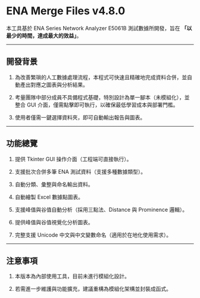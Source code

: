 # ENA Merge Files v4.8.0

本工具基於 ENA Series Network Analyzer E5061B 測試數據所開發，旨在 **「以最少的時間，達成最大的效益」**。

---

## 開發背景

1. 為改善繁瑣的人工數據處理流程，本程式可快速且精確地完成資料合併，並自動產出對應之圖表與分析結果。

2. 考量團隊中部分成員不具備程式基礎，特別設計為單一腳本（未模組化），並整合 GUI 介面，僅需點擊即可執行，以確保最低學習成本與部署門檻。

3. 使用者僅需一鍵選擇資料夾，即可自動輸出報告與圖表。

---

## 功能總覽

1. 提供 Tkinter GUI 操作介面（工程端可直接執行）。

2. 支援批次合併多筆 ENA 測試資料（支援多種數據類型）。

3. 自動分類、彙整與命名輸出資料。

4. 自動繪製 Excel 數據點圖表。

5. 支援峰值與谷值自動分析（採用三點法、Distance 與 Prominence 邏輯）。

6. 提供峰值與谷值視覺化分析圖表。

7. 完整支援 Unicode 中文與中文變數命名（適用於在地化使用需求）。

---

## 注意事項

1. 本版本為內部使用工具，目前未進行模組化設計。

2. 若需進一步維護與功能擴充，建議重構為模組化架構並封裝成函式。
